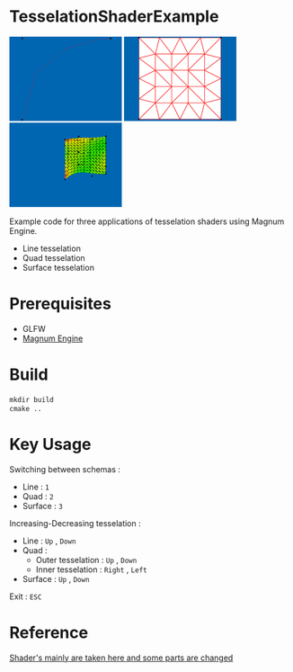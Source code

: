 # TesselationShaderExample 

<img src="doc/line.jpeg" alt="drawing" height="150" width="200"/>
<img src="doc/quad.jpeg" alt="drawing" height="150" width="200"/>
<img src="doc/surface.jpeg" alt="drawing" height="150" width="200"/>

Example code for three applications of tesselation shaders using Magnum Engine.
- Line tesselation
- Quad tesselation
- Surface tesselation


# Prerequisites

- GLFW
- [Magnum Engine](https://github.com/mosra/magnum) 

# Build

```
mkdir build
cmake ..
```

# Key Usage

Switching between schemas :
- Line : `1`
- Quad : `2`
- Surface : `3`

Increasing-Decreasing tesselation :
- Line : `Up` , `Down`
- Quad : 
    - Outer tesselation :  `Up` , `Down`
    - Inner tesselation :  `Right` , `Left`
- Surface :  `Up` , `Down`

Exit :  `ESC`


# Reference

[Shader's mainly are taken here and some parts are changed](https://www.packtpub.com/eu/game-development/opengl-4-shading-language-cookbook-second-edition)
